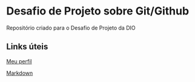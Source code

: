 # Desafio de Projeto sobre Git/Github
Repositório criado para o Desafio de Projeto da DIO

## Links úteis
[Meu perfil](https://github.com/vinib1903)

[Markdown](https://www.markdownguide.org/basic-syntax/)
